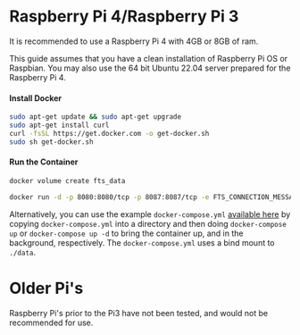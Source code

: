 
# Raspberry Pi 4/Raspberry Pi 3
It is recommended to use a Raspberry Pi 4 with 4GB or 8GB of ram.

This guide assumes that you have a clean installation of Raspberry Pi OS or Raspbian.
You may also use the 64 bit Ubuntu 22.04 server prepared for the Raspberry Pi 4.

#### Install Docker
```bash
sudo apt-get update && sudo apt-get upgrade
sudo apt-get install curl 
curl -fsSL https://get.docker.com -o get-docker.sh
sudo sh get-docker.sh
```
#### Run the Container
```bash
docker volume create fts_data

docker run -d -p 8080:8080/tcp -p 8087:8087/tcp -e FTS_CONNECTION_MESSAGE="Server Connection Message" -e FTS_SAVE_COT_TO_DB="True" -v fts_data:/host/system/folder --name fts --restart unless-stopped freetakteam/freetakserver:1.1.2
```

Alternatively, you can use the example `docker-compose.yml` [available here](https://github.com/FreeTAKTeam/FreeTAKServer-Docker/blob/main/docker-compose.yml)
by copying `docker-compose.yml` into a directory and
then doing `docker-compose up` or `docker-compose up -d` to bring the container up,
and in the background, respectively.
The `docker-compose.yml` uses a bind mount to `./data`.

# Older Pi's
Raspberry Pi's prior to the Pi3 have not been tested, and would not be recommended for use.
